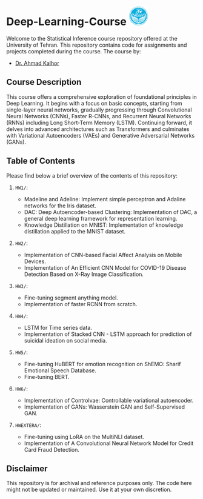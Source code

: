 # Deep-Learning-Course <img src="University_of_Tehran_logo.svg.png" alt="Machine Learning" width="50">

Welcome to the Statistical Inference course repository offered at the University of Tehran. This repository contains code for assignments and projects completed during the course. The course by:

- [Dr. Ahmad Kalhor](https://scholar.google.com/citations?user=m7xdmMgAAAAJ&hl=en)


## Course Description


This course offers a comprehensive exploration of foundational principles in Deep Learning. It begins with a focus on basic concepts, starting from single-layer neural networks, gradually progressing through Convolutional Neural Networks (CNNs), Faster R-CNNs, and Recurrent Neural Networks (RNNs) including Long Short-Term Memory (LSTM). Continuing forward, it delves into advanced architectures such as Transformers and culminates with Variational Autoencoders (VAEs) and Generative Adversarial Networks (GANs).

## Table of Contents

Please find below a brief overview of the contents of this repository:
1. `HW1/`: 
   - Madeline and Adeline: Implement simple perceptron and Adaline networks for the Iris dataset.
   - DAC: Deep Autoencoder-based Clustering: Implementation of DAC, a general deep learning framework for representation learning.
   - Knowledge Distillation on MNIST: Implementation of knowledge distillation applied to the MNIST dataset.

2. `HW2/`:
   - Implementation of CNN-based Facial Affect Analysis on Mobile Devices.
   - Implementation of An Efficient CNN Model for COVID-19 Disease Detection Based on X-Ray Image Classification.

3. `HW3/`: 
   - Fine-tuning segment anything model.
   - Implementation of faster RCNN from scratch.

4. `HW4/`: 
   - LSTM for Time series data.
   - Implementation of Stacked CNN - LSTM approach for prediction of suicidal ideation on social media.

5. `HW5/`: 
   - Fine-tuning HuBERT for emotion recognition on ShEMO: Sharif Emotional Speech Database.
   - Fine-tuning BERT.

6. `HW6/`: 
   - Implementation of Controlvae: Controllable variational autoencoder.
   - Implementation of GANs: Wasserstein GAN and Self-Supervised GAN.

7. `HWEXTERA/`:
   - Fine-tuning using LoRA on the MultiNLI dataset.
   - Implementation of A Convolutional Neural Network Model for Credit Card Fraud Detection.

## Disclaimer

This repository is for archival and reference purposes only. The code here might not be updated or maintained. Use it at your own discretion.
